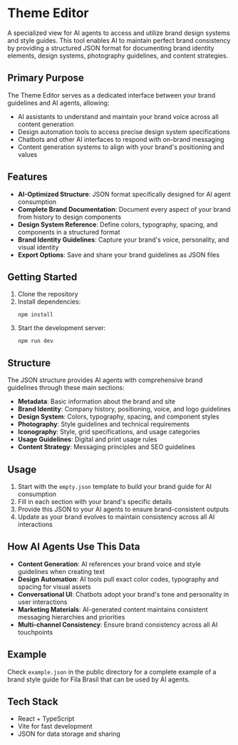 # Theme Editor

A specialized view for AI agents to access and utilize brand design systems and style guides. This tool enables AI to maintain perfect brand consistency by providing a structured JSON format for documenting brand identity elements, design systems, photography guidelines, and content strategies.

## Primary Purpose

The Theme Editor serves as a dedicated interface between your brand guidelines and AI agents, allowing:

- AI assistants to understand and maintain your brand voice across all content generation
- Design automation tools to access precise design system specifications
- Chatbots and other AI interfaces to respond with on-brand messaging
- Content generation systems to align with your brand's positioning and values

## Features

- **AI-Optimized Structure**: JSON format specifically designed for AI agent consumption
- **Complete Brand Documentation**: Document every aspect of your brand from history to design components
- **Design System Reference**: Define colors, typography, spacing, and components in a structured format
- **Brand Identity Guidelines**: Capture your brand's voice, personality, and visual identity
- **Export Options**: Save and share your brand guidelines as JSON files

## Getting Started

1. Clone the repository
2. Install dependencies:
   ```
   npm install
   ```
3. Start the development server:
   ```
   npm run dev
   ```

## Structure

The JSON structure provides AI agents with comprehensive brand guidelines through these main sections:

- **Metadata**: Basic information about the brand and site
- **Brand Identity**: Company history, positioning, voice, and logo guidelines
- **Design System**: Colors, typography, spacing, and component styles
- **Photography**: Style guidelines and technical requirements
- **Iconography**: Style, grid specifications, and usage categories
- **Usage Guidelines**: Digital and print usage rules
- **Content Strategy**: Messaging principles and SEO guidelines

## Usage

1. Start with the `empty.json` template to build your brand guide for AI consumption
2. Fill in each section with your brand's specific details
3. Provide this JSON to your AI agents to ensure brand-consistent outputs
4. Update as your brand evolves to maintain consistency across all AI interactions

## How AI Agents Use This Data

- **Content Generation**: AI references your brand voice and style guidelines when creating text
- **Design Automation**: AI tools pull exact color codes, typography and spacing for visual assets
- **Conversational UI**: Chatbots adopt your brand's tone and personality in user interactions
- **Marketing Materials**: AI-generated content maintains consistent messaging hierarchies and priorities
- **Multi-channel Consistency**: Ensure brand consistency across all AI touchpoints

## Example

Check `example.json` in the public directory for a complete example of a brand style guide for Fila Brasil that can be used by AI agents.

## Tech Stack

- React + TypeScript
- Vite for fast development
- JSON for data storage and sharing
